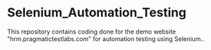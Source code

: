 # Selenium_Automation_Testing
This repository contains coding done for the demo website "hrm.pragmatictestlabs.com" for automation testing using Selenium..
